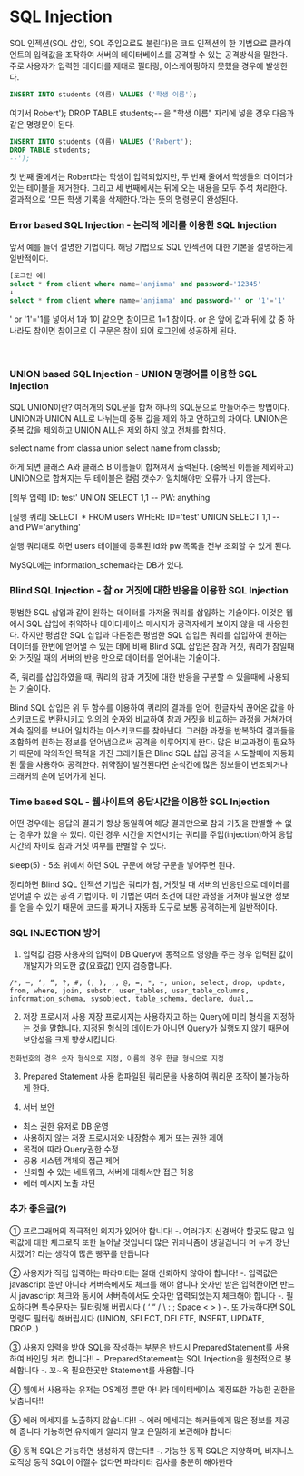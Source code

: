 # SQL Injection
SQL 인젝션(SQL 삽입, SQL 주입으로도 불린다)은 코드 인젝션의 한 기법으로 클라이언트의 입력값을 조작하여 서버의 데이터베이스를 공격할 수 있는 공격방식을 말한다. 주로 사용자가 입력한 데이터를 제대로 필터링, 이스케이핑하지 못했을 경우에 발생한다.

~~~SQL
INSERT INTO students (이름) VALUES ('학생 이름');
~~~
여기서 Robert'); DROP TABLE students;-- 을 "학생 이름" 자리에 넣을 경우 다음과 같은 명령문이 된다.
~~~SQL
INSERT INTO students (이름) VALUES ('Robert');
DROP TABLE students;
--');
~~~
첫 번째 줄에서는 Robert라는 학생이 입력되었지만, 두 번째 줄에서 학생들의 데이터가 있는 테이블을 제거한다. 그리고 세 번째에서는 뒤에 오는 내용을 모두 주석 처리한다. 결과적으로 ‘모든 학생 기록을 삭제한다.’라는 뜻의 명령문이 완성된다.



### Error based SQL Injection - 논리적 에러를 이용한 SQL Injection
앞서 예를 들어 설명한 기법이다. 해당 기법으로 SQL 인젝션에 대한 기본을 설명하는게 일반적이다.
~~~SQL
​[로그인 예]
select * from client where name='anjinma' and password='12345'
↓
select * from client where name='anjinma' and password='' or '1'='1'
~~~
' or '1'='1를 넣어서 1과 1이 같으면 참이므로 1=1 참이다. or 은 앞에 값과 뒤에 값 중 하나라도 참이면 참이므로 이 구문은 참이 되어 로그인에 성공하게 된다.

​
### UNION based SQL Injection - UNION 명령어를 이용한 SQL Injection

SQL UNION이란? 여러개의 SQL문을 합쳐 하나의 SQL문으로 만들어주는 방법이다.
UNION과 UNION ALL로 나뉘는데 중복 값을 제외 하고 안하고의 차이다.
UNION은 중복 값을 제외하고 UNION ALL은 제외 하지 않고 전체를 합친다.

​select name from classa
union
select name from classb;

하게 되면 클래스 A와 클래스 B 이름들이 합쳐져서 출력된다. (중복된 이름을 제외하고)
UNION으로 합쳐지는 두 테이블은 컬럼 갯수가 일치해야만 오류가 나지 않는다.

​[외부 입력]
ID: test' UNION SELECT 1,1 --
PW: anything

​[실행 쿼리]
SELECT * FROM users WHERE ID='test' UNION SELECT 1,1 -- and PW='anything'

​실행 쿼리대로 하면 users 테이블에 등록된 id와 pw 목록을 전부 조회할 수 있게 된다.

MySQL에는 information_schema라는 DB가 있다.
​
### Blind SQL Injection - 참 or 거짓에 대한 반응을 이용한 SQL Injection

평범한 SQL 삽입과 같이 원하는 데이터를 가져올 쿼리를 삽입하는 기술이다. 이것은 웹에서 SQL 삽입에 취약하나 데이터베이스 메시지가 공격자에게 보이지 않을 때 사용한다. 하지만 평범한 SQL 삽입과 다른점은 평범한 SQL 삽입은 쿼리를 삽입하여 원하는 데이터를 한번에 얻어낼 수 있는 데에 비해 Blind SQL 삽입은 참과 거짓, 쿼리가 참일때와 거짓일 때의 서버의 반응 만으로 데이터를 얻어내는 기술이다.

즉, 쿼리를 삽입하였을 때, 쿼리의 참과 거짓에 대한 반응을 구분할 수 있을때에 사용되는 기술이다.

Blind SQL 삽입은 위 두 함수를 이용하여 쿼리의 결과를 얻어, 한글자씩 끊어온 값을 아스키코드로 변환시키고 임의의 숫자와 비교하여 참과 거짓을 비교하는 과정을 거쳐가며 계속 질의를 보내어 일치하는 아스키코드를 찾아낸다. 그러한 과정을 반복하여 결과들을 조합하여 원하는 정보를 얻어냄으로써 공격을 이루어지게 한다. 많은 비교과정이 필요하기 때문에 악의적인 목적을 가진 크래커들은 Blind SQL 삽입 공격을 시도할때에 자동화된 툴을 사용하여 공격한다. 취약점이 발견된다면 순식간에 많은 정보들이 변조되거나 크래커의 손에 넘어가게 된다.

### Time based SQL - 웹사이트의 응답시간을 이용한 SQL Injection

어떤 경우에는 응답의 결과가 항상 동일하여 해당 결과만으로 참과 거짓을 판별할 수 없는 경우가 있을 수 있다.
이런 경우 시간을 지연시키는 쿼리를 주입(injection)하여 응답 시간의 차이로 참과 거짓 여부를 판별할 수 있다.

sleep(5) - 5초 위에서 하던 SQL 구문에 해당 구문을 넣어주면 된다.

정리하면 Blind SQL 인젝션 기법은 쿼리가 참, 거짓일 때 서버의 반응만으로 데이터를 얻어낼 수 있는 공격 기법이다. 이 기법은 여러 조건에 대한 과정을 거쳐야 필요한 정보를 얻을 수 있기 때문에 코드를 짜거나 자동화 도구로 보통 공격하는게 일반적이다.

### SQL INJECTION 방어
1. 입력값 검증
사용자의 입력이 DB Query에 동적으로 영향을 주는 경우 입력된 값이 개발자가 의도한 값(요효값) 인지 검증합니다.
~~~
/*, –, ‘, “, ?, #, (, ), ;, @, =, *, +, union, select, drop, update, from, where, join, substr, user_tables, user_table_columns, information_schema, sysobject, table_schema, declare, dual,…
~~~
2. 저장 프로시저 사용
저장 프로시저는 사용하자고 하는 Query에 미리 형식을 지정하는 것을 말합니다. 지정된 형식의 데이터가 아니면 Query가 실행되지 않기 때문에 보안성을 크게 향상시킵니다.
~~~
전화번호의 경우 숫자 형식으로 지정, 이름의 경우 한글 형식으로 지정
~~~

3. Prepared Statement 사용
컴파일된 쿼리문을 사용하여 쿼리문 조작이 불가능하게 한다.

4. 서버 보안
 - 최소 권한 유저로 DB 운영
 - 사용하지 않는 저장 프로시저와 내장함수 제거 또는 권한 제어
 - 목적에 따라 Query권한 수정
 - 공용 시스템 객체의 접근 제어
 - 신뢰할 수 있는 네트워크, 서버에 대해서만 접근 허용
 - 에러 메시지 노출 차단




### 추가 좋은글(?)
① 프로그래머의 적극적인 의지가 있어야 합니다!
   -. 여러가지 신경써야 할곳도 많고 입력값에 대한 체크로직 또한 늘어날 것입니다
       많은 귀차니즘이 생길겁니다
       머 누가 장난치겠어? 라는 생각이 많은 빵꾸를 만듭니다

② 사용자가 직접 입력하는 파라미터는 절대 신뢰하지 않아야 합니다!
   -.  입력값은 javascript 뿐만 아니라 서버측에서도 체크를 해야 합니다
        숫자만 받은 입력칸이면 반드시 javascript 체크와 동시에 서버측에서도 숫자만 입력되었는지 체크해야 합니다
   -. 필요하다면 특수문자는 필터링해 버립시다 ( ‘ “ / \ : ; Space < > )
   -. 또 가능하다면 SQL 명령도 필터링 해버립시다 (UNION, SELECT, DELETE, INSERT, UPDATE, DROP..)


③ 사용자 입력을 받아 SQL을 작성하는 부분은 반드시 PreparedStatement를 사용하여 바인딩 처리 합니다!!
   -. PreparedStatement는 SQL Injection을 원천적으로 봉쇄합니다
   -. 꼬~옥 필요한곳만 Statement를 사용합니다

④ 웹에서 사용하는 유저는 OS계정 뿐만 아니라 데이터베이스 계정또한 가능한 권한을 낮춥니다!!

⑤ 에러 메세지를 노출하지 않습니다!!
   -. 에러 메세지는 해커들에게 많은 정보를 제공해 줍니다
       가능하면 유저에게 알리지 말고 은밀하게 보관해야 합니다

⑥ 동적 SQL은 가능하면 생성하지 않는다!!
   -. 가능한 동적 SQL은 지양하며, 비지니스로직상 동적 SQL이 어쩔수 없다면 파라미터 검사를 충분히 해야한다